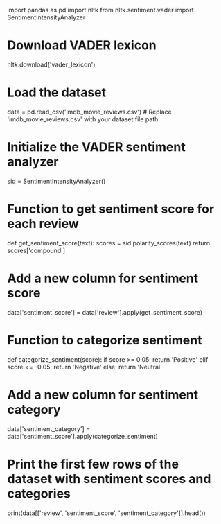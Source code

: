 import pandas as pd
import nltk
from nltk.sentiment.vader import SentimentIntensityAnalyzer

# Download VADER lexicon
nltk.download('vader_lexicon')

# Load the dataset
data = pd.read_csv('imdb_movie_reviews.csv')  # Replace 'imdb_movie_reviews.csv' with your dataset file path

# Initialize the VADER sentiment analyzer
sid = SentimentIntensityAnalyzer()

# Function to get sentiment score for each review
def get_sentiment_score(text):
    scores = sid.polarity_scores(text)
    return scores['compound']

# Add a new column for sentiment score
data['sentiment_score'] = data['review'].apply(get_sentiment_score)

# Function to categorize sentiment
def categorize_sentiment(score):
    if score >= 0.05:
        return 'Positive'
    elif score <= -0.05:
        return 'Negative'
    else:
        return 'Neutral'

# Add a new column for sentiment category
data['sentiment_category'] = data['sentiment_score'].apply(categorize_sentiment)

# Print the first few rows of the dataset with sentiment scores and categories
print(data[['review', 'sentiment_score', 'sentiment_category']].head())
